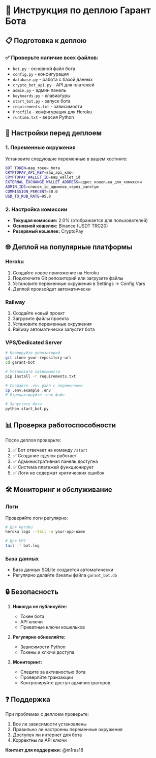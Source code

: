 # 🚀 Инструкция по деплою Гарант Бота

## 📋 Подготовка к деплою

### ✅ Проверьте наличие всех файлов:
- `bot.py` - основной файл бота
- `config.py` - конфигурация
- `database.py` - работа с базой данных
- `crypto_bot_api.py` - API для платежей
- `admin.py` - админ панель
- `keyboards.py` - клавиатуры
- `start_bot.py` - запуск бота
- `requirements.txt` - зависимости
- `Procfile` - конфигурация для Heroku
- `runtime.txt` - версия Python

## 🔧 Настройки перед деплоем

### 1. Переменные окружения
Установите следующие переменные в вашем хостинге:

```bash
BOT_TOKEN=ваш_токен_бота
CRYPTOPAY_API_KEY=ваш_api_ключ
CRYPTOPAY_WALLET_ID=ваш_wallet_id
EXTERNAL_EXCHANGE_WALLET_ADDRESS=адрес_кошелька_для_комиссии
ADMIN_IDS=список_id_админов_через_запятую
COMMISSION_PERCENT=40.0
USD_TO_RUB_RATE=95.0
```

### 2. Настройка комиссии
- **Текущая комиссия:** 2.0% (отображается для пользователей)
- **Основной кошелек:** Binance (USDT TRC20)
- **Резервный кошелек:** CryptoPay

## 🌐 Деплой на популярные платформы

### Heroku
1. Создайте новое приложение на Heroku
2. Подключите Git репозиторий или загрузите файлы
3. Установите переменные окружения в Settings → Config Vars
4. Деплой произойдет автоматически

### Railway
1. Создайте новый проект
2. Загрузите файлы проекта
3. Установите переменные окружения
4. Railway автоматически запустит бота

### VPS/Dedicated Server
```bash
# Клонируйте репозиторий
git clone your-repository-url
cd garant-bot

# Установите зависимости
pip install -r requirements.txt

# Создайте .env файл с переменными
cp .env.example .env
# Отредактируйте .env файл

# Запустите бота
python start_bot.py
```

## 📊 Проверка работоспособности

После деплоя проверьте:
1. ✅ Бот отвечает на команду `/start`
2. ✅ Создание сделок работает
3. ✅ Административная панель доступна
4. ✅ Система платежей функционирует
5. ✅ Логи не содержат критических ошибок

## 🛠️ Мониторинг и обслуживание

### Логи
Проверяйте логи регулярно:
```bash
# Для Heroku
heroku logs --tail -a your-app-name

# Для VPS
tail -f bot.log
```

### База данных
- База данных SQLite создается автоматически
- Регулярно делайте бэкапы файла `garant_bot.db`

## 🔒 Безопасность

1. **Никогда не публикуйте:**
   - Токен бота
   - API ключи
   - Приватные ключи кошельков

2. **Регулярно обновляйте:**
   - Зависимости Python
   - Токены и ключи доступа

3. **Мониторинг:**
   - Следите за активностью бота
   - Проверяйте транзакции
   - Контролируйте доступ администраторов

## ❓ Поддержка

При проблемах с деплоем проверьте:
1. Все ли зависимости установлены
2. Правильно ли настроены переменные окружения
3. Доступен ли интернет для бота
4. Корректны ли API ключи

**Контакт для поддержки:** @m1ras18